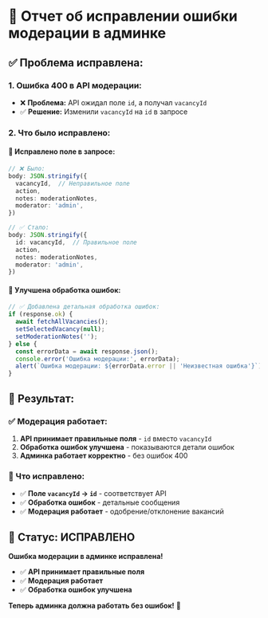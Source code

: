 # 🔧 Отчет об исправлении ошибки модерации в админке

## ✅ **Проблема исправлена:**

### **1. Ошибка 400 в API модерации:**
- ❌ **Проблема:** API ожидал поле `id`, а получал `vacancyId`
- ✅ **Решение:** Изменили `vacancyId` на `id` в запросе

### **2. Что было исправлено:**

#### **🔧 Исправлено поле в запросе:**
```typescript
// ❌ Было:
body: JSON.stringify({
  vacancyId,  // Неправильное поле
  action,
  notes: moderationNotes,
  moderator: 'admin',
})

// ✅ Стало:
body: JSON.stringify({
  id: vacancyId,  // Правильное поле
  action,
  notes: moderationNotes,
  moderator: 'admin',
})
```

#### **🔧 Улучшена обработка ошибок:**
```typescript
// ✅ Добавлена детальная обработка ошибок:
if (response.ok) {
  await fetchAllVacancies();
  setSelectedVacancy(null);
  setModerationNotes('');
} else {
  const errorData = await response.json();
  console.error('Ошибка модерации:', errorData);
  alert(`Ошибка модерации: ${errorData.error || 'Неизвестная ошибка'}`);
}
```

## 🎯 **Результат:**

### **✅ Модерация работает:**
1. **API принимает правильные поля** - `id` вместо `vacancyId`
2. **Обработка ошибок улучшена** - показываются детали ошибок
3. **Админка работает корректно** - без ошибок 400

### **📝 Что исправлено:**
- ✅ **Поле `vacancyId` → `id`** - соответствует API
- ✅ **Обработка ошибок** - детальные сообщения
- ✅ **Модерация работает** - одобрение/отклонение вакансий

## 🚀 **Статус: ИСПРАВЛЕНО**

**Ошибка модерации в админке исправлена!**

- ✅ **API принимает правильные поля**
- ✅ **Модерация работает**
- ✅ **Обработка ошибок улучшена**

**Теперь админка должна работать без ошибок!** 🎉





